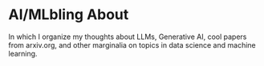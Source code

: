 # AI/MLbling About

In which I organize my thoughts about LLMs, Generative AI, cool papers from arxiv.org, and other marginalia on topics in data science and machine learning.
